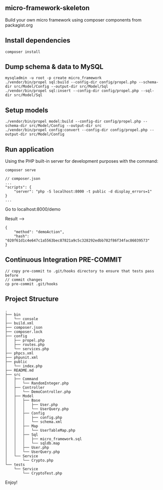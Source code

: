 micro-framework-skeleton
----------------

Build your own micro framework using composer components from packagist.org

Install dependencies
--------------------

    composer install
    
    
Dump schema & data to MySQL
---------------------------

    mysqladmin -u root -p create micro_framework
    ./vendor/bin/propel sql:build --config-dir config/propel.php --schema-dir src/Model/Config --output-dir src/Model/Sql
    ./vendor/bin/propel sql:insert --config-dir config/propel.php --sql-dir src/Model/Sql
    
Setup models
------------
    
    ./vendor/bin/propel model:build --config-dir config/propel.php --schema-dir src/Model/Config --output-dir src
    ./vendor/bin/propel config:convert --config-dir config/propel.php --output-dir src/Model/Config
        
Run application
---------------

Using the PHP built-in server for development purposes with the command:

    composer serve
    
    // composer.json
    ...
    "scripts": {
        "server": "php -S localhost:8000 -t public -d display_errors=1"
    }
    ...

Go to localhost:8000/demo

Result -->
    
    {
        "method": "demoAction",
        "hash": "020f61d1c4e647c1a5563bec87821a9c5c328292edbb782f86f34fac86039573"
    }
    
Continuous Integration PRE-COMMIT
---------------------------------

    // copy pre-commit to .git/hooks directory to ensure that tests pass before
    // commit changes
    cp pre-commit .git/hooks
    
Project Structure
-----------------
    .
    ├── bin
    │   └── console
    ├── build.xml
    ├── composer.json
    ├── composer.lock
    ├── config
    │   ├── propel.php
    │   ├── routes.php
    │   └── services.php
    ├── phpcs.xml
    ├── phpunit.xml
    ├── public
    │   └── index.php
    ├── README.md
    ├── src
    │   ├── Command
    │   │   └── RandomInteger.php
    │   ├── Controller
    │   │   └── DemoController.php
    │   ├── Model
    │   │   ├── Base
    │   │   │   ├── User.php
    │   │   │   └── UserQuery.php
    │   │   ├── Config
    │   │   │   ├── config.php
    │   │   │   └── schema.xml
    │   │   ├── Map
    │   │   │   └── UserTableMap.php
    │   │   ├── Sql
    │   │   │   ├── micro_framework.sql
    │   │   │   └── sqldb.map
    │   │   ├── User.php
    │   │   └── UserQuery.php
    │   └── Service
    │       └── Crypto.php
    └── tests
        └── Service
            └── CryptoTest.php

Enjoy!
